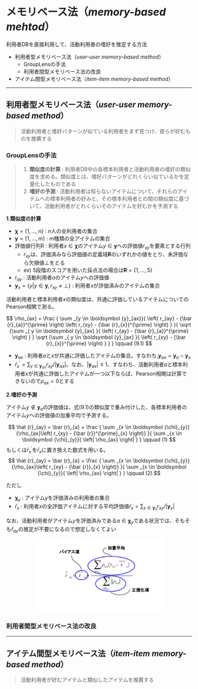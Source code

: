 # メモリベース法（*memory-based mehtod*）
利用者DBを直接利用して、活動利用者の嗜好を推定する方法

<!-- MarkdownTOC -->

- 利用者型メモリベース法（*user-user memory-based method*）
    - GroupLensの手法
    - 利用者間型メモリベース法の改良
- アイテム間型メモリベース法（*item-item memory-based method*）

<!-- /MarkdownTOC -->


---
## 利用者型メモリベース法（*user-user memory-based method*）
> 活動利用者と嗜好パターンが似ている利用者をまず見つけ、彼らが好むものを推薦する

### GroupLensの手法

> 1. <strong>類似度の計算</strong> : 利用者DB中の各標本利用者と活動利用者の嗜好の類似度を求める。類似度とは、嗜好パターンがどれくらい似ているかを定量化したものである
> 2. <strong>嗜好の予測</strong> : 活動利用者は知らないアイテムについて、それらのアイテムへの標本利用者の好みと、その標本利用者との間の類似度に基づいて、活動利用者がどれくらいそのアイテムを好むかを予測する


<strong>1.類似度の計算</strong>

 - $\boldsymbol {\chi} = \left\{1,\dots,n\right\}$ : $n$人の全利用者の集合
 - $\boldsymbol {y} = \left\{ 1,\dots,m \right\}$ : $m$種類の全アイテムの集合
 - 評価値行列$\boldsymbol {\mathrm {R}}$ : 利用者$x \in \boldsymbol {\chi}$のアイテム$y \in \boldsymbol {y}$への評価値$r_{xy}$を要素とする行列
    - $r_{xy}$は、評価済みなら評価値の定義域$\boldsymbol {R}$のいずれかの値をとり、未評価なら欠損値$\bot$をとる
    - ex) 5段階のスコアを用いた採点法の場合は$\boldsymbol {R} = \left\{ 1,\dots,5 \right\}$
 - $r_{ay}$ : 活動利用者$a$のアイテム$y$への評価値
 - $\boldsymbol {y}_{x} = \left\{ {y}|{y \in \boldsymbol {y}, r_{xy} \neq \bot} \right\}$ : 利用者$x$が評価済みのアイテムの集合

活動利用者と標本利用者$x$の類似度は、共通に評価しているアイテムについてのPearson相関で測る。

$$
\rho_{ax} = \frac { \sum _{y \in \boldsymbol {y}_{ax}}{ \left( r_{ay} - {\bar {r}_{a}}^{\prime} \right) \left( r_{xy} - {\bar {r}_{x}}^{\prime} \right) } }{ \sqrt {\sum _{ y \in \boldsymbol {y}_{ax} }{ \left( r_{ay} - {\bar {r}_{a}}^{\prime} \right)  } } \sqrt {\sum _{ y \in \boldsymbol {y}_{ax} }{ \left( r_{xy} - {\bar {r}_{x}}^{\prime} \right)  } } } \qquad (9.1)
$$

 - $\boldsymbol {y}_{ax}$ : 利用者$a$と$x$が共通に評価したアイテムの集合。すなわち,$\boldsymbol {y}_{ax} = \boldsymbol {y}_{a} \cap \boldsymbol {y}_{x}$
 - ${\bar {r}}^{\prime}_{x} = \sum _{y \in \boldsymbol {y}_{ax}}{ r_{xy} } / \left| \boldsymbol {y}_{ax} \right|$。なお、$\left| \boldsymbol {y}_{ax} \right| \le 1$、すなわち、活動利用者$a$と標本利用者$x$が共通に評価したアイテムが一つ以下ならば、Pearson相関は計算できないので$\rho_{ax} = 0$とする

<strong>2.嗜好の予測</strong>

アイテム$y \notin \boldsymbol {y}_{a}$の評価値は、式(9.1)の類似度で重み付けした、各標本利用者のアイテム$y$への評価値の加重平均で予測する。

$$
\hat {r}_{ay} = \bar {r}_{a} + \frac { \sum _{x \in \boldsymbol {\chi}_{y}}{\rho_{ax}\left( r_{xy} - {\bar {r}}^{\prime}_{x} \right)} }{ \sum _{x \in \boldsymbol {\chi}_{y}}{ \left| \rho_{ax} \right| } } \qquad (1)
$$
もしくは${\bar {r}}^{\prime}_{x}$を${\bar {r}}_{x}$に置き換えた数式を用いる。
$$
\hat {r}_{ay} = \bar {r}_{a} + \frac { \sum _{x \in \boldsymbol {\chi}_{y}}{\rho_{ax}\left( r_{xy} - {\bar {r}}_{x} \right)} }{ \sum _{x \in \boldsymbol {\chi}_{y}}{ \left| \rho_{ax} \right| } } \qquad (2)
$$

ただし

 - $\boldsymbol {\chi}_{y}$ : アイテム$y$を評価済みの利用者の集合
 - $\bar {r}_{x}$ : 利用者$x$の全評価アイテムに対する平均評価値$\bar {r}_{x} = \sum _{y \in \boldsymbol {y}_{x}}{ r_{xy} } / \left| \boldsymbol {y}_{x} \right|$

なお、活動利用者がアイテム$y$を評価済みである$a \in \boldsymbol {\chi}_{y}$である状況では、そもそも$\hat {r}_{ay}$の推定が不要になるので想定しなくてよい

<div style="text-align: center;">
    <img src="imgs/利用者間型メモリベース法.png" width="70%">
</div>

### 利用者間型メモリベース法の改良



---
## アイテム間型メモリベース法（*item-item memory-based method*）
> 活動利用者が好むアイテムと類似したアイテムを推薦する


